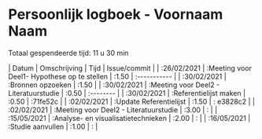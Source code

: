 # Persoonlijk logboek - Voornaam Naam

Totaal gespendeerde tijd: 11 u 30 min

| Datum 	     | Omschrijving 									| Tijd | Issue/commit |
| :26/02/2021 | :Meeting voor Deel1- Hypothese op te stellen		        | :1.50 | :-----------      |
| :30/02/2021 | :Bronnen opzoeken								| :1.50 |
| :30/02/2021 | :Meeting voor Deel2 - Literatuurstudie				| :0.50 | :--------      |
| :30/02/2021 | :Referentielijst maken							        | :0.50 | :71fe52c   |
| :02/02/2021 | :Update Referentielijst							| :1.50 | : e3828c2 |
| :02/02/2021 | :Meeting voor Deel2 - Literatuurstudie				| :3.00 | :                |
| :15/05/2021 | :Analyse- en visualisatietechnieken					| :2.00 | :                |
| :16/05/2021 | :Studie aanvullen 								| :1.00 | :                |